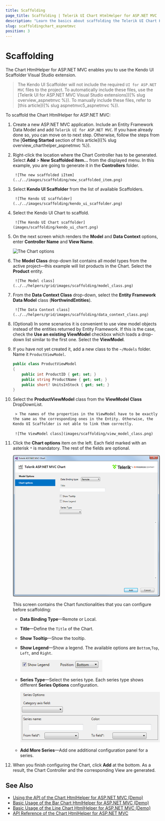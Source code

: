 ```yaml
---
title: Scaffolding
page_title: Scaffolding | Telerik UI Chart HtmlHelper for ASP.NET MVC
description: "Learn the basics about scaffolding the Telerik UI Chart HtmlHelper for ASP.NET MVC by using the Scaffolder extension for Visual Studio."
slug: scaffoldingchart_aspnetmvc
position: 3
---
```


# Scaffolding

The Chart HtmlHelper for ASP.NET MVC enables you to use the Kendo UI Scaffolder Visual Studio extension.

> The Kendo UI Scaffolder will not include the required `UI for ASP.NET MVC` files to the project. To automatically include these files, use the [Telerik UI for ASP.NET MVC Visual Studio extensions]({% slug overview_aspnetmvc %}). To manually include these files, refer to [this article]({% slug aspnetmvc5_aspnetmvc %}).

To scaffold the Chart HtmlHelper for ASP.NET MVC:

1. Create a new ASP.NET MVC application. Include an Entity Framework Data Model and add `Telerik UI for ASP.NET MVC`. If you have already done so, you can move on to next step. Otherwise, follow the steps from the [**Getting Started** section of this article]({% slug overview_charthelper_aspnetmvc %}).
1. Right-click the location where the Chart Controller has to be generated. Select **Add** > **New Scaffolded item...** from the displayed menu. In this example, you are going to generate it in the **Controllers** folder.

		![The new scaffolded iItem](../../images/scaffolding/new_scaffolded_item.png)

1. Select **Kendo UI Scaffolder** from the list of available Scaffolders.

		![The Kendo UI scaffolder](../../images/scaffolding/kendo_ui_scaffolder.png)

1. Select the Kendo UI Chart to scaffold.

		![The Kendo UI Chart scaffolder](images/scaffolding/kendo_ui_chart.png)

1. On the next screen which renders the **Model** and **Data Context** options, enter **Controller Name** and **View Name**.

  	![The Chart options](../../helpers/grid/images/scaffolding/kendo_ui_grid1.png)

1. The **Model Class** drop-down list contains all model types from the active project&mdash;this example will list products in the Chart. Select the **Product** entity.

		![The Model class](../../helpers/grid/images/scaffolding/model_class.png)

1. From the **Data Context Class** drop-down, select the **Entity Framework Data Model** class (**NorthwindEntities**).

		![The Data Context class](../../helpers/grid/images/scaffolding/data_context_class.png)

1. (Optional) In some scenarios it is convenient to use view model objects instead of the entities returned by Entity Framework. If this is the case, check the **Use an existing ViewModel** checkbox which loads a drop-down list similar to the first one. Select the **ViewModel**.
1. If you have not yet created it, add a new class to the `~/Models` folder. Name it `ProductViewModel`.

      ```C#
	public class ProductViewModel
      {
          public int ProductID { get; set; }
          public string ProductName { get; set; }
          public short? UnitsInStock { get; set; }
      }
      ```

1. Select the **ProductViewModel** class from the **ViewModel Class** DropDownList.

		> The names of the properties in the ViewModel have to be exactly the same as the corresponding ones in the Entity. Otherwise, the Kendo UI Scaffolder is not able to link them correctly.

		![The ViewModel class](images/scaffolding/view_model_class.png)

1. Click the **Chart options** item on the left. Each field marked with an asterisk `*` is mandatory. The rest of the fields are optional.

	![The options when setting the Chart functionalities](images/scaffolding/kendo_ui_chart2.png)

	This screen contains the Chart functionalities that you can configure before scaffolding:
	* **Data Binding Type**&mdash;Remote or Local.
	* **Title**&mdash;Define the `Title` of the Chart.
	* **Show Tooltip**&mdash;Show the tooltip.
	* **Show Legend**&mdash;Show a legend. The available options are `Bottom`,`Top`, `Left`, and `Right`.

		![The legend options](images/scaffolding/legend.png)

	* **Series Type**&mdash;Select the series type. Each series type shows different **Series Options** configuration.

		![The series options](images/scaffolding/series_options_1.png)

	* **Add More Series**&mdash;Add one additional configuration panel for a series.

1. When you finish configuring the Chart, click **Add** at the bottom. As a result, the Chart Controller and the corresponding View are generated.

## See Also

* [Using the API of the Chart HtmlHelper for ASP.NET MVC (Demo)](https://demos.telerik.com/aspnet-mvc/chart-api/index)
* [Basic Usage of the Bar Chart HtmlHelper for ASP.NET MVC (Demo)](https://demos.telerik.com/aspnet-mvc/bar-charts/index)
* [Basic Usage of the Line Chart HtmlHelper for ASP.NET MVC (Demo)](https://demos.telerik.com/aspnet-mvc/line-charts/index)
* [API Reference of the Chart HtmlHelper for ASP.NET MVC](/api/chart)
